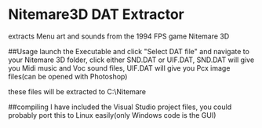 # Nitemare3D DAT Extractor
extracts Menu art and sounds from the 1994 FPS game Nitemare 3D

##Usage
launch the Executable and click "Select DAT file" and navigate to your Nitemare 3D folder,
click either SND.DAT or UIF.DAT,
SND.DAT will give you Midi music and Voc sound files, UIF.DAT will give you Pcx image files(can be opened with Photoshop)

these files will be extracted to C:\Nitemare

##compiling
I have included the Visual Studio project files,
you could probably port this to Linux easily(only Windows code is the GUI)
